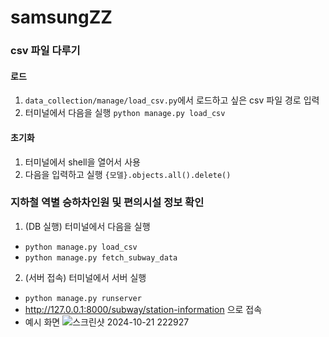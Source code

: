 # samsungZZ

### csv 파일 다루기
#### 로드
1. `data_collection/manage/load_csv.py`에서 로드하고 싶은 csv 파일 경로 입력
2. 터미널에서 다음을 실행 `python manage.py load_csv`
#### 초기화
1. 터미널에서 shell을 열어서 사용
2. 다음을 입력하고 실행 `{모델}.objects.all().delete()`

### 지하철 역별 승하차인원 및 편의시설 정보 확인

1. (DB 실행) 터미널에서 다음을 실행 
* `python manage.py load_csv`
* `python manage.py fetch_subway_data`
2. (서버 접속) 터미널에서 서버 실행
* `python manage.py runserver`
* http://127.0.0.1:8000/subway/station-information 으로 접속
* 예시 화면
![스크린샷 2024-10-21 222927](https://github.com/user-attachments/assets/6e7b8ae3-2bc4-4eb2-9268-8cce9751c99d)


   
